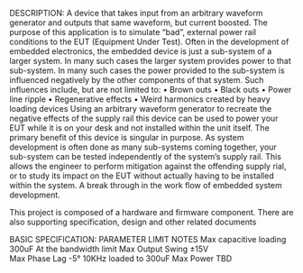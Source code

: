 DESCRIPTION:
A device that takes input from an arbitrary waveform generator and outputs that same waveform, but current boosted.  The purpose of this application is to simulate “bad”, external power rail conditions to the EUT (Equipment Under Test).  Often in the development of embedded electronics, the embedded device is just a sub-system of a larger system.  In many such cases the larger system provides power to that sub-system.  In many such cases the power provided to the sub-system is influenced negatively by the other components of that system.  Such influences include, but are not limited to:
•	Brown outs
•	Black outs
•	Power line ripple
•	Regenerative effects 
•	Weird harmonics created by heavy loading devices
Using an arbitrary waveform generator to recreate the negative effects of the supply rail this device can be used to power your EUT while it is on your desk and not installed within the unit itself.  The primary benefit of this device is singular in purpose.  As system development is often done as many sub-systems coming together, your sub-system can be tested independently of the system’s supply rail.  This allows the engineer to perform mitigation against the offending supply rial, or to study its impact on the EUT without actually having to be installed within the system.  A break through in the work flow of embedded system development.

This project is composed of a hardware and firmware component.  There are also supporting specification, design and other related documents 

BASIC SPECIFICATION:
PARAMETER	LIMIT	NOTES
Max capacitive loading	300uF	At the bandwidth limit
Max Output Swing	±15V	
Max Phase Lag	-5°	10KHz loaded to 300uF
Max Power 	TBD	
		

